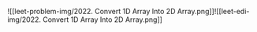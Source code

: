 ![[leet-problem-img/2022. Convert 1D Array Into 2D Array.png]]![[leet-edi-img/2022. Convert 1D Array Into 2D Array.png]]